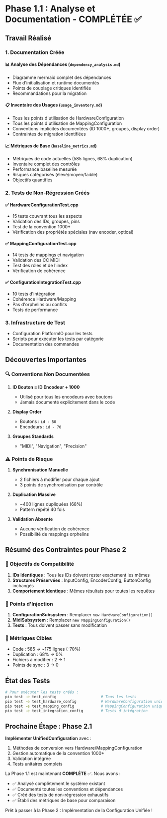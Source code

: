 # Phase 1.1 : Analyse et Documentation - COMPLÉTÉE ✅

## Travail Réalisé

### 1. Documentation Créée

#### 📊 Analyse des Dépendances (`dependency_analysis.md`)
- Diagramme mermaid complet des dépendances
- Flux d'initialisation et runtime documentés
- Points de couplage critiques identifiés
- Recommandations pour la migration

#### 📋 Inventaire des Usages (`usage_inventory.md`)
- Tous les points d'utilisation de HardwareConfiguration
- Tous les points d'utilisation de MappingConfiguration
- Conventions implicites documentées (ID 1000+, groupes, display order)
- Contraintes de migration identifiées

#### 📈 Métriques de Base (`baseline_metrics.md`)
- Métriques de code actuelles (585 lignes, 68% duplication)
- Inventaire complet des contrôles
- Performance baseline mesurée
- Risques catégorisés (élevé/moyen/faible)
- Objectifs quantifiés

### 2. Tests de Non-Régression Créés

#### ✅ HardwareConfigurationTest.cpp
- 15 tests couvrant tous les aspects
- Validation des IDs, groupes, pins
- Test de la convention 1000+
- Vérification des propriétés spéciales (nav encoder, optical)

#### ✅ MappingConfigurationTest.cpp
- 14 tests de mappings et navigation
- Validation des CC MIDI
- Test des rôles et de l'index
- Vérification de cohérence

#### ✅ ConfigurationIntegrationTest.cpp
- 10 tests d'intégration
- Cohérence Hardware/Mapping
- Pas d'orphelins ou conflits
- Tests de performance

### 3. Infrastructure de Test
- Configuration PlatformIO pour les tests
- Scripts pour exécuter les tests par catégorie
- Documentation des commandes

## Découvertes Importantes

### 🔍 Conventions Non Documentées
1. **ID Bouton = ID Encodeur + 1000**
   - Utilisé pour tous les encodeurs avec boutons
   - Jamais documenté explicitement dans le code

2. **Display Order**
   - Boutons : `id - 50`
   - Encodeurs : `id - 70`

3. **Groupes Standards**
   - "MIDI", "Navigation", "Precision"

### ⚠️ Points de Risque
1. **Synchronisation Manuelle**
   - 2 fichiers à modifier pour chaque ajout
   - 3 points de synchronisation par contrôle

2. **Duplication Massive**
   - ~400 lignes dupliquées (68%)
   - Pattern répété 40 fois

3. **Validation Absente**
   - Aucune vérification de cohérence
   - Possibilité de mappings orphelins

## Résumé des Contraintes pour Phase 2

### 🎯 Objectifs de Compatibilité
1. **IDs Identiques** : Tous les IDs doivent rester exactement les mêmes
2. **Structures Préservées** : InputConfig, EncoderConfig, ButtonConfig inchangés
3. **Comportement Identique** : Mêmes résultats pour toutes les requêtes

### 🔧 Points d'Injection
1. **ConfigurationSubsystem** : Remplacer `new HardwareConfiguration()`
2. **MidiSubsystem** : Remplacer `new MappingConfiguration()`
3. **Tests** : Tous doivent passer sans modification

### 📏 Métriques Cibles
- Code : 585 → ~175 lignes (-70%)
- Duplication : 68% → 0%
- Fichiers à modifier : 2 → 1
- Points de sync : 3 → 0

## État des Tests

```bash
# Pour exécuter les tests créés :
pio test -e test_config                    # Tous les tests
pio test -e test_hardware_config           # HardwareConfiguration uniquement
pio test -e test_mapping_config            # MappingConfiguration uniquement
pio test -e test_integration_config        # Tests d'intégration
```

## Prochaine Étape : Phase 2.1

**Implémenter UnifiedConfiguration** avec :
1. Méthodes de conversion vers Hardware/MappingConfiguration
2. Gestion automatique de la convention 1000+
3. Validation intégrée
4. Tests unitaires complets

La Phase 1.1 est maintenant **COMPLÈTE** ✅. Nous avons :
- ✅ Analysé complètement le système existant
- ✅ Documenté toutes les conventions et dépendances
- ✅ Créé des tests de non-régression exhaustifs
- ✅ Établi des métriques de base pour comparaison

Prêt à passer à la Phase 2 : Implémentation de la Configuration Unifiée !
